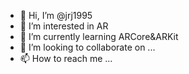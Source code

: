 - 👋 Hi, I’m @jrj1995
- 👀 I’m interested in AR
- 🌱 I’m currently learning ARCore&ARKit
- 💞️ I’m looking to collaborate on ...
- 📫 How to reach me ...

<!---
jrj1995/jrj1995 is a ✨ special ✨ repository because its `README.md` (this file) appears on your GitHub profile.
You can click the Preview link to take a look at your changes.
--->

